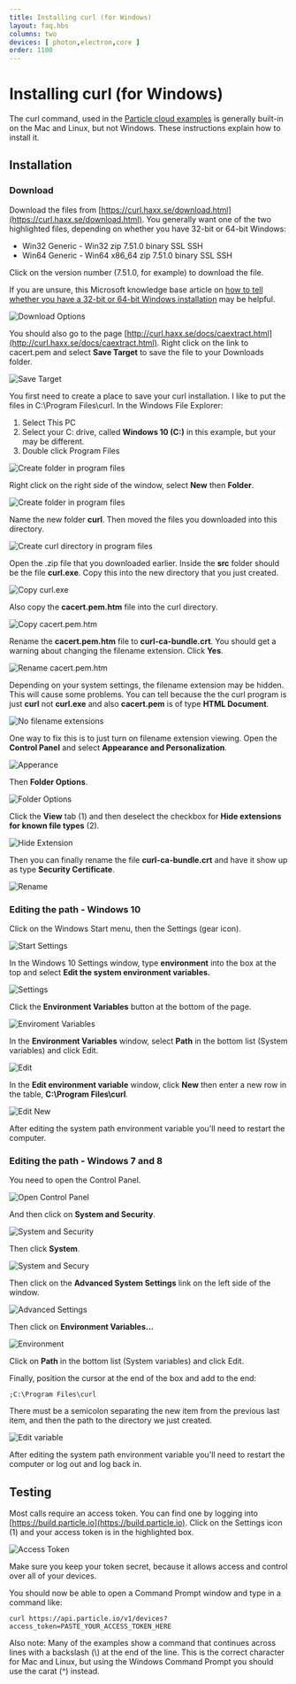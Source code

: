 ```yaml
---
title: Installing curl (for Windows)
layout: faq.hbs
columns: two
devices: [ photon,electron,core ]
order: 1100
---
```


# Installing curl (for Windows)

The curl command, used in the [Particle cloud examples](https://docs.particle.io/reference/api/) is generally built-in on the Mac and Linux, but not Windows. These instructions explain how to install it.


## Installation

### Download

Download the files from [https://curl.haxx.se/download.html](https://curl.haxx.se/download.html). You generally want one of the two highlighted files, depending on whether you have 32-bit or 64-bit Windows:

- Win32 Generic - Win32 zip 7.51.0 binary SSL SSH
- Win64 Generic - Win64 x86_64 zip 7.51.0 binary SSL SSH

Click on the version number (7.51.0, for example) to download the file.

If you are unsure, this Microsoft knowledge base article on [how to tell whether you have a 32-bit or 64-bit Windows installation](https://support.microsoft.com/en-us/kb/827218) may be helpful.

![Download Options](/assets/images/installing-curl-01download.png)

You should also go to the page [http://curl.haxx.se/docs/caextract.html](http://curl.haxx.se/docs/caextract.html). Right click on the link to cacert.pem and select **Save Target** to save the file to your Downloads folder.

![Save Target](/assets/images/installing-curl-02savetarget.png)

You first need to create a place to save your curl installation. I like to put the files in C:\Program Files\curl. In the Windows File Explorer:

1. Select This PC
2. Select your C: drive, called **Windows 10 (C:)** in this example, but your may be different.
3. Double click Program Files

![Create folder in program files](/assets/images/installing-curl-10programfiles.png)

Right click on the right side of the window, select **New** then **Folder**.

![Create folder in program files](/assets/images/installing-curl-11newfolder.png)

Name the new folder **curl**. Then moved the files you downloaded into this directory. 

![Create curl directory in program files](/assets/images/installing-curl-03curldir.png)

Open the .zip file that you downloaded earlier. Inside the **src** folder should be the file **curl.exe**. Copy this into the new directory that you just created.

![Copy curl.exe](/assets/images/installing-curl-04copy.png)

Also copy the **cacert.pem.htm** file into the curl directory.

![Copy cacert.pem.htm](/assets/images/installing-curl-05copy.png)

Rename the **cacert.pem.htm** file to **curl-ca-bundle.crt**. You should get a warning about changing the filename extension. Click **Yes**.

![Rename cacert.pem.htm](/assets/images/installing-curl-06rename.png)

Depending on your system settings, the filename extension may be hidden. This will cause some problems. You can tell because the the curl program is just **curl** not **curl.exe** and also **cacert.pem** is of type **HTML Document**.

![No filename extensions](/assets/images/installing-curl-07noextension.png)

One way to fix this is to just turn on filename extension viewing. Open the **Control Panel** and select **Appearance and Personalization**.

![Apperance](/assets/images/installing-curl-08appearance.png)

Then **Folder Options**.

![Folder Options](/assets/images/installing-curl-09folderoptions.png)

Click the **View** tab (1) and then deselect the checkbox for **Hide extensions for known file types** (2).

![Hide Extension](/assets/images/installing-curl-10hideext.png)

Then you can finally rename the file **curl-ca-bundle.crt** and have it show up as type **Security Certificate**.

![Rename](/assets/images/installing-curl-12rename.png)


### Editing the path - Windows 10

Click on the Windows Start menu, then the Settings (gear icon).

![Start Settings](/assets/images/installing-curl-13startsettings.png)

In the Windows 10 Settings window, type **environment** into the box at the top and select **Edit the system environment variables.**

![Settings](/assets/images/installing-curl-14settings.png)

Click the **Environment Variables** button at the bottom of the page.

![Enviroment Variables](/assets/images/installing-curl-15environmentvariables.png)

In the **Environment Variables** window, select **Path** in the bottom list (System variables) and click Edit.

![Edit](/assets/images/installing-curl-16edit.png)

In the **Edit environment variable** window, click **New** then enter a new row in the table, **C:\Program Files\curl**. 

![Edit New](/assets/images/installing-curl-17editnew.png)

After editing the system path environment variable you'll need to restart the computer.

### Editing the path - Windows 7 and 8

You need to open the Control Panel. 

![Open Control Panel](/assets/images/installing-curl-05controlpanel.png)

And then click on **System and Security**.

![System and Security](/assets/images/installing-curl-06systemandsecurity.png)

Then click **System**.

![System and Secury](/assets/images/installing-curl-18system.png)

Then click on the **Advanced System Settings** link on the left side of the window.

![Advanced Settings](/assets/images/installing-curl-08advanced.png)

Then click on **Environment Variables...**

![Environment](/assets/images/installing-curl-09environment.png)
 
Click on **Path** in the bottom list (System variables) and click Edit.

Finally, position the cursor at the end of the box and add to the end:

```
;C:\Program Files\curl
```
There must be a semicolon separating the new item from the previous last item, and then the path to the directory we just created.

![Edit variable](/assets/images/installing-curl-19editvar.png)

After editing the system path environment variable you'll need to restart the computer or log out and log back in.

## Testing

Most calls require an access token. You can find one by logging into [https://build.particle.io](https://build.particle.io). Click on the Settings icon (1) and your access token is in the highlighted box.

![Access Token](/assets/images/installing-curl-20accesstoken.png)

Make sure you keep your token secret, because it allows access and control over all of your devices.

You should now be able to open a Command Prompt window and type in a command like:

```
curl https://api.particle.io/v1/devices?access_token=PASTE_YOUR_ACCESS_TOKEN_HERE
```

Also note: Many of the examples show a command that continues across lines with a backslash (\\) at the end of the line. This is the correct character for Mac and Linux, but using the Windows Command Prompt you should use the carat (^) instead.

